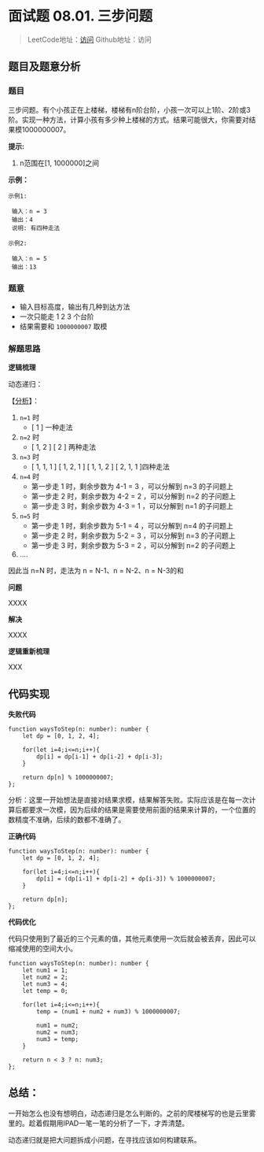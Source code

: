 # 面试题 08.01. 三步问题

> LeetCode地址：[访问](https://leetcode-cn.com/problems/three-steps-problem-lcci/) 
Github地址：访问

## 题目及题意分析

### 题目

三步问题。有个小孩正在上楼梯，楼梯有n阶台阶，小孩一次可以上1阶、2阶或3阶。实现一种方法，计算小孩有多少种上楼梯的方式。结果可能很大，你需要对结果模1000000007。

**提示:**

1. n范围在[1, 1000000]之间

**示例：**

```
示例1:

 输入：n = 3 
 输出：4
 说明: 有四种走法

示例2:

 输入：n = 5
 输出：13
```

### 题意

- 输入目标高度，输出有几种到达方法
- 一次只能走 1 2 3 个台阶
- 结果需要和 `1000000007` 取模

### 解题思路

**逻辑梳理**

动态递归：

【[分析](https://leetcode-cn.com/problems/three-steps-problem-lcci/solution/4-1-2-3-by-shetia/)】：

1. `n=1` 时
    - [ 1 ] 一种走法
2. `n=2` 时
    - [ 1, 2 ]  [ 2 ] 两种走法
3. `n=3` 时
    - [ 1, 1, 1 ]  [ 1, 2, 1 ]  [ 1, 1, 2 ]  [ 2, 1, 1 ]四种走法
4. `n=4` 时
    - 第一步走  1  时，剩余步数为 4-1 = 3 ，可以分解到 n=3 的子问题上
    - 第一步走  2  时，剩余步数为 4-2 = 2 ，可以分解到 n=2 的子问题上
    - 第一步走  3  时，剩余步数为 4-3 = 1 ，可以分解到 n=1 的子问题上
5. `n=5` 时
    - 第一步走  1  时，剩余步数为 5-1 = 4 ，可以分解到 n=4 的子问题上
    - 第一步走  2  时，剩余步数为 5-2 = 3 ，可以分解到 n=3 的子问题上
    - 第一步走  3  时，剩余步数为 5-3 = 2 ，可以分解到 n=2 的子问题上
6. ....

因此当 n=N 时，走法为 n = N-1、n = N-2、n = N-3的和

**问题**

XXXX

**解决**

XXXX

**逻辑重新梳理**

XXX

## 代码实现

**失败代码**

```tsx
function waysToStep(n: number): number {
    let dp = [0, 1, 2, 4];

    for(let i=4;i<=n;i++){
        dp[i] = dp[i-1] + dp[i-2] + dp[i-3];
    }

    return dp[n] % 1000000007;
};
```

分析：这里一开始想法是直接对结果求模，结果解答失败。实际应该是在每一次计算后都要求一次模，因为后续的结果是需要使用前面的结果来计算的，一个位置的数精度不准确，后续的数都不准确了。

**正确代码**

```tsx
function waysToStep(n: number): number {
    let dp = [0, 1, 2, 4];

    for(let i=4;i<=n;i++){
        dp[i] = (dp[i-1] + dp[i-2] + dp[i-3]) % 1000000007;
    }

    return dp[n];
};
```

**代码优化**

代码只使用到了最近的三个元素的值，其他元素使用一次后就会被丢弃，因此可以缩减使用的空间大小。

```tsx
function waysToStep(n: number): number {
    let num1 = 1;
    let num2 = 2;
    let num3 = 4;
    let temp = 0;

    for(let i=4;i<=n;i++){
        temp = (num1 + num2 + num3) % 1000000007;

        num1 = num2;
        num2 = num3;
        num3 = temp;
    }

    return n < 3 ? n: num3;
};
```

## 总结：

一开始怎么也没有想明白，动态递归是怎么判断的。之前的爬楼梯写的也是云里雾里的。趁着假期用IPAD一笔一笔的分析了一下，才弄清楚。

动态递归就是把大问题拆成小问题，在寻找应该如何构建联系。
